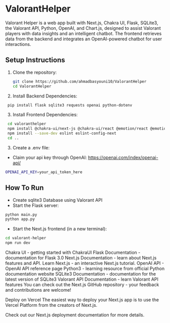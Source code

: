 # ValorantHelper
Valorant Helper is a web app built with Next.js, Chakra UI, Flask, SQLite3, the Valorant API, Python, OpenAI, and Chart.js, designed to assist Valorant players with data insights and an intelligent chatbot. The frontend retrieves data from the backend and integrates an OpenAI-powered chatbot for user interactions.

## Setup Instructions

1. Clone the repository:
   ```bash
   git clone https://github.com/ahmadbasyouni10/ValorantHelper
   cd ValorantHelper
    ```

2. Install Backend Dependencies:
  ```bash
   pip install flask sqlite3 requests openai python-dotenv

  ```

3. Install Frontend Dependencies:
  ```bash
   cd valoranthelper
   npm install @chakra-ui/next-js @chakra-ui/react @emotion/react @emotion/styled axios chart chart.js chartjs-adapter-date-fns cors date-fns dayjs express framer-motion next react react-chartjs-2 react-dom react-icons recharts sqlite3
   npm install --save-dev eslint eslint-config-next
   cd ..

  ```

3. Create a .env file:
* Claim your api key through OpenAI:
  https://openai.com/index/openai-api/
```bash
OPENAI_API_KEY=your_api_token_here
 ```

## How To Run
* Create sqlite3 Database using Valorant API
* Start the Flask server:
```bash
python main.py
python app.py
 ```

* Start the Next.js frontend (in a new terminal):
```bash
cd valorant-helper
npm run dev
 ```

Chakra UI - getting started with ChakraUI
Flask Documentation - documentation for Flask 3.0
Next.js Documentation - learn about Next.js features and API.
Learn Next.js - an interactive Next.js tutorial.
OpenAI API - OpenAI API reference page
Python3 - learning resource from official Python documentation website
SQLite3 Documentation - documentation for the latest version of SQLite3
Valorant API Documentation - learn Valorant API features
You can check out the Next.js GitHub repository - your feedback and contributions are welcome!

Deploy on Vercel
The easiest way to deploy your Next.js app is to use the Vercel Platform from the creators of Next.js.

Check out our Next.js deployment documentation for more details.

